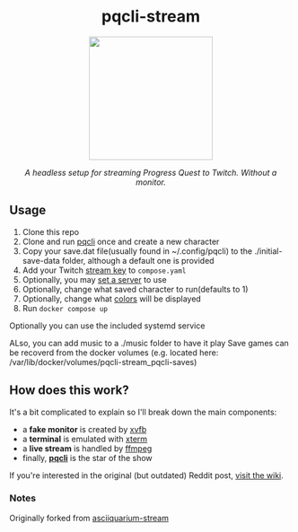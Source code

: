 <div align="center">
  
# pqcli-stream

<a href="https://www.twitch.tv/retrozelda_quest" target="_blank"><img width="220px" src="https://img.shields.io/twitch/status/retrozelda_quest?style=for-the-badge&logo=twitch&logoColor=EEEEEE&color=9146FF"></img></a>

*A headless setup for streaming Progress Quest to Twitch. Without a monitor.*

</div>

## Usage

1. Clone this repo
2. Clone and run [pqcli](https://github.com/rr-/pq-cli/) once and create a new character
3. Copy your save.dat file(usually found in ~/.config/pqcli) to the ./initial-save-data folder, although a default one is provided
4. Add your Twitch [stream key](https://www.twitch.tv/broadcast/dashboard/streamkey) to `compose.yaml`
5. Optionally, you may [set a server](https://github.com/tycrek/asciiquarium-stream/blob/master/stream.sh#L32) to use
6. Optionally, change what saved character to run(defaults to 1)
7. Optionally, change what [colors](https://critical.ch/xterm/) will be displayed
8. Run `docker compose up`

Optionally you can use the included systemd service

ALso, you can add music to a ./music folder to have it play
Save games can be recoverd from the docker volumes (e.g. located here: /var/lib/docker/volumes/pqcli-stream_pqcli-saves)

## How does this work?

It's a bit complicated to explain so I'll break down the main components:

- a **fake monitor** is created by [xvfb](https://www.x.org/releases/X11R7.6/doc/man/man1/Xvfb.1.xhtml)
- a **terminal** is emulated with [xterm](https://invisible-island.net/xterm/)
- a **live stream** is handled by [ffmpeg](https://ffmpeg.org/)
- finally, [**pqcli**](https://github.com/rr-/pq-cli/) is the star of the show

If you're interested in the original (but outdated) Reddit post, [visit the wiki](https://github.com/tycrek/asciiquarium-stream/wiki/Old-Reddit-Post).

### Notes

Originally forked from [asciiquarium-stream](https://github.com/tycrek/asciiquarium-stream)

